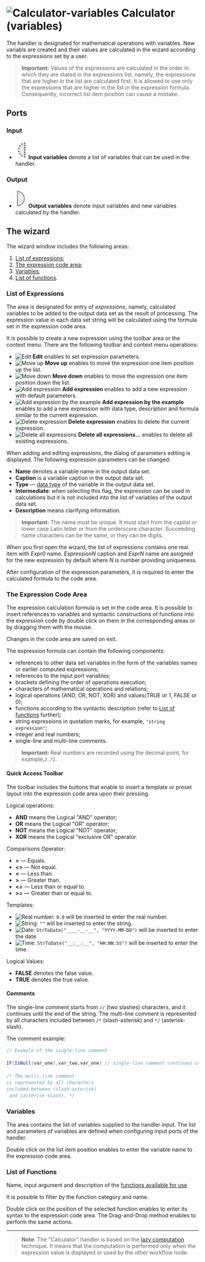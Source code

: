 # ![Calculator-variables](../../images/icons/components/calc-variables_default.svg) Calculator (variables)

The handler is designated for mathematical operations with variables. New variabls are created and their values are calculated in the wizard according to the expressions set by a user.

> **Important:** Values of the expressions are calculated in the order in which they are stated in the expressions list, namely, the expressions that are higher in the list are calculated first. It is allowed to use only the expressions that are higher in the list in the expression formula. Consequently, incorrect list item position can cause a mistake.

## Ports

### Input

* ![Input variables](../../images/icons/app/node/ports/inputs-optional/variable_inactive.svg) **Input variables** denote a list of variables that can be used in the handler.

### Output

* ![Output variables](../../images/icons/app/node/ports/outputs/variable_inactive.svg) **Output variables** denote input variables and new variables calculated by the handler.

## The wizard

The wizard window includes the following areas:

1. [List of expressions](#spisok-vyrazheniy);
2. [The expression code area](#oblast-koda-vyrazheniya);
3. [Variables](#peremennye);
4. [List of functions](#spisok-funktsiy).

### List of Expressions

The area is designated for entry of *expressions*, namely, calculated variables to be added to the output data set as the result of processing. The expression value in each data set string will be calculated using the formula set in the expression code area.

It is possible to create a new expression using the toolbar area or the context menu. There are the following toolbar and context menu operations:

* ![Edit](../../images/icons/toolbar-controls/edit_default.svg) **Edit** enables to set expression parameters.
* ![Move up](../../images/icons/toolbar-controls/up_default.svg) **Move up** enables to move the expression one item position up the list.
* ![Move down](../../images/icons/toolbar-controls/down_default.svg) **Move down** enables to move the expression one item position down the list.
* ![Add expression](../../images/icons/toolbar-controls/plus_default.svg) **Add expression** enables to add a new expression with default parameters.
* ![Add expression by the example](../../images/icons/toolbar-controls/clone_default.svg) **Add expression by the example** enables to add a new expression with data type, description and formula similar to the current expression.
* ![Delete expression](../../images/icons/toolbar-controls/delete_default.svg) **Delete expression** enables to delete the current expression.
* ![Delete all expressions](../../images/icons/toolbar-controls/delete-all_default.svg) **Delete all expressions…** enables to delete all existing expressions.

When adding and editing expressions, the dialog of parameters editing is displayed. The following expression parameters can be changed:

* **Name** denotes a variable name in the output data set.
* **Caption** is a variable caption in the output data set.
* **Type** — [data type](../../data/datatype.md) of the variable in the output data set.
* **Intermediate**: when selecting this flag, the expression can be used in calculations but it is not included into the list of variables of the output data set.
* **Description** means clarifying information.

> **Important:** The name must be unique. It must start from the capital or lower case Latin letter or from the underscore character. Succeeding name characters can be the same, or they can be digits.

When you first open the wizard, the list of expressions contains one real item with *Expr0* name. *ExpressionN* caption and *ExprN* name are assigned for the new expression by default where *N* is number providing uniqueness.

After configuration of the expression parameters, it is required to enter the calculated formula to the code area.

### The Expression Code Area

The expression calculation formula is set in the code area. It is possible to insert references to variables and syntactic constructions of functions into the expression code by double click on them in the corresponding areas or by dragging them with the mouse.

Changes in the code area are saved on exit.

The expression formula can contain the following components:

* references to other data set variables in the form of the variables names or earlier computed expressions;
* references to the input port variables;
* brackets defining the order of operations execution;
* characters of mathematical operations and relations;
* logical operations (AND, OR, NOT, XOR) and values(TRUE or 1, FALSE or 0);
* functions according to the syntactic description (refer to [List of functions](#spisok-funktsiy) further);
* string expressions in quotation marks, for example, `"string expression"`;
* integer and real numbers;
* single-line and multi-line comments.

> **Important:** Real numbers are recorded using the decimal point, for example,*`2.71`*.

#### Quick Access Toolbar

The toolbar includes the buttons that enable to insert a template or preset layout into the expression code area upon their pressing.

Logical operations:

* **AND** means the Logical "AND" operator;
* **OR** means the Logical "OR" operator;
* **NOT** means the Logical "NOT" operator;
* **XOR** means the Logical "exclusive OR" operator.

Comparisons Operator:

* **=** — Equals.
* **<>** — Not equal.
* **<** — Less than.
* **>** — Greater than.
* **<=** — Less than or equal to.
* **>=** — Greater than or equal to.

Templates:

* ![Real number](../../images/icons/toolbar-controls/type-float_default.svg): `0.0` will be inserted to enter the real number.
* ![String](../../images/icons/toolbar-controls/type-string_default.svg): `""` will be inserted to enter the string.
* ![Date](../../images/icons/toolbar-controls/type-date_default.svg): `StrToDate("____-__-__", "YYYY-MM-DD")` will be inserted to enter the date.
* ![Time](../../images/icons/toolbar-controls/type-time_default.svg): `StrToDate("__:__:__", "HH:NN:SS")` will be inserted to enter the time.

Logical Values:

* **FALSE** denotes the false value.
* **TRUE** denotes the true value.

#### Comments

The single-line comment starts from `//` (two slashes) characters, and it continues until the end of the string. The multi-line comment is represented by all characters included between `/*` (slash-asterisk) and `*/` (asterisk-slash).

The comment example:

```java
// Example of the single-line comment

IF(IsNull(var_one),var_two,var_one) // single-line comment continues until the end of the string

/* The multi-line comment
is represented by all characters
included between (slash-asterisk)
 and (asterisk-slash). */
```

### Variables

The area contains the list of variables supplied to the handler input. The list and parameters of variables are defined when configuring input ports of the handler.

Double click on the list item position enables to enter the variable name to the expression code area.

### List of Functions

Name, input argument and description of the [functions available for use](../func/calc-func/README.md)

It is possible to filter by the function category and name.

Double click on the position of the selected function enables to enter its syntax to the expression code area. The Drag-and-Drop method enables to perform the same actions.

---

> **Note**: The "Calculator" handler is based on the [lazy computation](https://wiki.loginom.ru/articles/lazy-evaluation.html) technique. It means that the computation is performed only when the expression value is displayed or used by the other workflow node.

